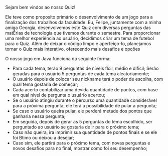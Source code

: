 Sejam bem vindos ao nosso Quiz!

Ele teve como proposito primário o desenvolvimento de um jogo para a finalização dos trabalhos da faculdade. Eu, Felipe, juntamente com a minha amiga Georgia, desenvolvemos este Quiz com diversas perguntas das matÊrias de tecnologia que tivemos durante o semestre. Para proporcionar uma melhor experiência ao usuário, decidimos criar um tema de futebol para o Quiz. Alêm de deixar o código limpo e aperfeiço-lo, planejamos tornar o Quiz mais interativo, oferecendo mais desafios e opcões

O nosso jogo em Java funciona da seguinte forma:
- Para cada tema, terão 9 perguntas de níveis flcil, médio e dificil;
Serão geradas para o usuário 5 perguntas de cada tema aleatoriamente;
- O usuário depois de colocar seu nickname terá o poder de escolha, com qual tema gostaria de começar;
- Cada acerto contabilizar uma devida quantidade de pontos, com base em qual nível de pergunta o usuário acertou;
- Se o usuário atingiu durante o percurso uma quantidade considerável para a próxima pergunta, ele terá a possibilidade de pular a pergunta;
- Se caso o usuário queira pular, ele perderá metade dos pontos que ganharia nessa pergunta;
- Em seguida, depois de gerar as 5 perguntas do tema escolhido, ser perguntado ao usuário se gostaria de ir para o próximo tema;
- Caso não queira, ira imprimir sua quantidade de pontos finais e se ele foi Btimo ou deixou a desejar;
- Caso sim, ele partirá para o próximo tema, com novas perguntas e novos desafios para no final, mostrar como foi seu desempenho;
